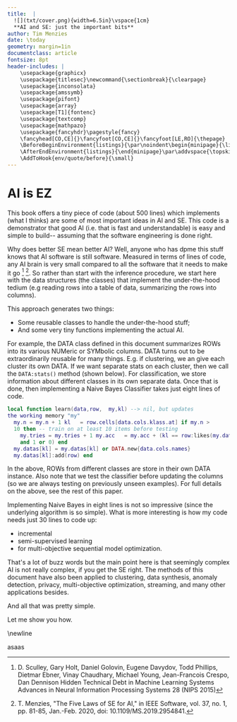 ```yaml
---
title:  |
  ![](txt/cover.png){width=6.5in}\vspace{1cm}    
  **AI and SE: just the important bits**
author: Tim Menzies
date: \today
geometry: margin=1in
documentclass: article
fontsize: 8pt
header-includes: |
    \usepackage{graphicx}
    \usepackage{titlesec}\newcommand{\sectionbreak}{\clearpage}
    \usepackage{inconsolata}
    \usepackage{amssymb}
    \usepackage{pifont}
    \usepackage{array}
    \usepackage[T1]{fontenc}
    \usepackage{textcomp}
    \usepackage{mathpazo}
    \usepackage{fancyhdr}\pagestyle{fancy}
    \fancyhead[CO,CE]{}\fancyfoot[CO,CE]{}\fancyfoot[LE,RO]{\thepage}
    \BeforeBeginEnvironment{listings}{\par\noindent\begin{minipage}{\linewidth}}
    \AfterEndEnvironment{listings}{\end{minipage}\par\addvspace{\topskip}}
    \AddToHook{env/quote/before}{\small}
---
```


# AI is EZ

This book offers a tiny piece of code  (about 500 lines)
which implements (what I
thinks) are some of most important ideas  in AI and SE.  This code
is a demonstrator that good AI (i.e. that is fast and understandable)
is easy and simple to build-- assuming that the software engineering
is done right.

Why does better SE mean better AI?  Well, anyone who has dpme this
stuff knows that AI software is still software.  Measured in terms
of lines of code, any AI brain is very small compared to all the
software that it needs to make it go [^sculley] [^mesoft]. So rather
than start with the inference procedure, we start here with the
data structures (the classes) that implement the under-the-hood
tedium (e.g reading rows into a table of data, summarizing the rows
into columns).

[^sculley]: D. Sculley, Gary Holt, Daniel Golovin, Eugene Davydov,
Todd Phillips, Dietmar Ebner, Vinay Chaudhary, Michael Young,
Jean-Francois Crespo, Dan Dennison Hidden Technical Debt in Machine
Learning Systems Advances in Neural Information Processing Systems
28 (NIPS 2015)

[^mesoft]: T. Menzies, "The Five Laws of SE for AI," in IEEE Software,
vol. 37, no. 1, pp. 81-85, Jan.-Feb. 2020, doi: 10.1109/MS.2019.2954841.

This approach generates two things:

- Some reusable  classes to handle the under-the-hood stuff;
- And some very tiny functions implementing the actual AI.

For example, the DATA class defined in this document summarizes
ROWs into its various NUMeric or SYMbolic columns.  DATA turns out
to be extraordinarily reusable for many things. E.g. if clustering,
we an give each cluster its own DATA.  If we want separate stats
on each cluster, then we call the `DATA:stats()` method (shown
below).  For classification, we  store information about different
classes in its own separate data. Once that is done, then
implementing a Naive Bayes Classifier takes just  eight lines of
code.
```lua 
local function learn(data,row,  my,kl) --> nil, but updates
the working memory "my"
  my.n = my.n + 1 kl   = row.cells[data.cols.klass.at] if my.n >
  10 then -- train on at least 10 items before testing
    my.tries = my.tries + 1 my.acc   = my.acc + (kl == row:likes(my.datas)
    and 1 or 0) end
  my.datas[kl] = my.datas[kl] or DATA.new{data.cols.names}
  my.datas[kl]:add(row) end
```
In the above, ROWs from different classes are store in their own
DATA instance. Also note that we test the classifier before updating
the columns (so we are always testing on previously unseen examples).
For full details on the above, see the rest of this paper.

Implementing Naive Bayes in eight lines is not so impressive (since
the underlying algorithm is so simple).  What is  more interesting
is how my code  needs just 30 lines to code up:

- incremental
- semi-supervised learning
- for multi-objective sequential model optimization. 

That's a lot of buzz words but the main point here is that seemingly
complex AI is not really complex, if you get the SE right.  The
methods of this document have also been applied to clustering, data
synthesis, anomaly detection, privacy, multi-objective optimization,
streaming, and many other applications besides.

And all that was pretty simple.

Let me show you how.

\newline


asaas

